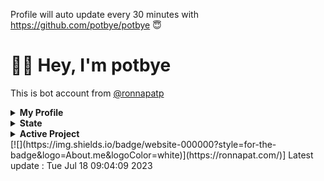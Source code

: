 
Profile will auto update every 30 minutes with https://github.com/potbye/potbye 😇
# 👋🏻 Hey, I'm potbye

This is bot account from [@ronnapatp](https://github.com/ronnapatp)

<details><summary><strong>My Profile</strong></summary>
## Profile
- I have 29 followers.
- I follow 52 people.
</details>
<details><summary><strong>State</strong></summary>
## State
[![wakatime](https://wakatime.com/badge/user/b083581b-d8a5-4ab4-a887-a768e082ff97.svg)](https://wakatime.com/@b083581b-d8a5-4ab4-a887-a768e082ff97)
[![Languages](https://github-readme-stats.vercel.app/api/top-langs/?username=ronnapatp&layout=compact&langs_count=10&hide_border=true&custom_title=Languages&bg_color=00000000)](https://github.com/ronnapatp)
</details>
<details><summary><strong>Active Project</strong></summary>
## Active Project
- [ronnapat.com](https://github.com/ronnapatp/ronnapat.com)
- [Diswitch](https://github.com/theronnapat/diswitch)
- [Garden](https://github.com/ronnapatp/garden)
- [Twitter bot](https://github.com/ronnapatp/twitter-bot)
- [Autogacha](https://github.com/ronnapatp/autogacha)
- [Profile updater](https://github.com/ronnapatp/ronnapatp)
- [Kumi The Chubby Bear](https://github.com/kumithechubbybear)
</details>
[![](https://img.shields.io/badge/website-000000?style=for-the-badge&logo=About.me&logoColor=white)](https://ronnapat.com/)]
Latest update : Tue Jul 18 09:04:09 2023
